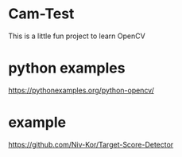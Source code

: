 # Cam-Test
This is a little fun project to learn OpenCV


# python examples
https://pythonexamples.org/python-opencv/


# example
https://github.com/Niv-Kor/Target-Score-Detector